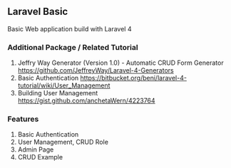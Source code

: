 ## Laravel Basic
Basic Web application build with Laravel 4

### Additional Package / Related Tutorial
1. Jeffry Way Generator (Version 1.0) - Automatic CRUD Form Generator
    https://github.com/JeffreyWay/Laravel-4-Generators
2. Basic Authentication
    https://bitbucket.org/beni/laravel-4-tutorial/wiki/User_Management
3. Building User Management
    https://gist.github.com/anchetaWern/4223764
	

### Features
1. Basic Authentication
2. User Management, CRUD Role
2. Admin Page
3. CRUD Example









